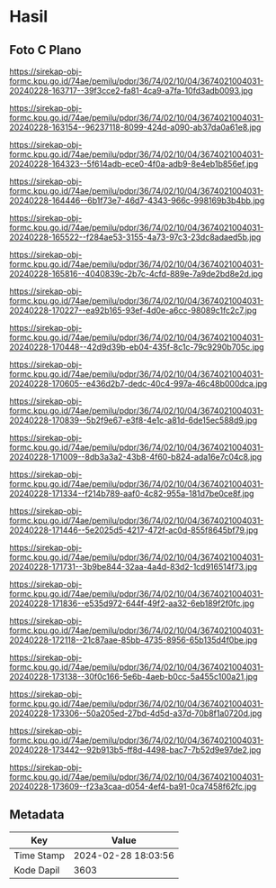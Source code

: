# Hasil

## Foto C Plano

https://sirekap-obj-formc.kpu.go.id/74ae/pemilu/pdpr/36/74/02/10/04/3674021004031-20240228-163717--39f3cce2-fa81-4ca9-a7fa-10fd3adb0093.jpg

https://sirekap-obj-formc.kpu.go.id/74ae/pemilu/pdpr/36/74/02/10/04/3674021004031-20240228-163154--96237118-8099-424d-a090-ab37da0a61e8.jpg

https://sirekap-obj-formc.kpu.go.id/74ae/pemilu/pdpr/36/74/02/10/04/3674021004031-20240228-164323--5f614adb-ece0-4f0a-adb9-8e4eb1b856ef.jpg

https://sirekap-obj-formc.kpu.go.id/74ae/pemilu/pdpr/36/74/02/10/04/3674021004031-20240228-164446--6b1f73e7-46d7-4343-966c-998169b3b4bb.jpg

https://sirekap-obj-formc.kpu.go.id/74ae/pemilu/pdpr/36/74/02/10/04/3674021004031-20240228-165522--f284ae53-3155-4a73-97c3-23dc8adaed5b.jpg

https://sirekap-obj-formc.kpu.go.id/74ae/pemilu/pdpr/36/74/02/10/04/3674021004031-20240228-165816--4040839c-2b7c-4cfd-889e-7a9de2bd8e2d.jpg

https://sirekap-obj-formc.kpu.go.id/74ae/pemilu/pdpr/36/74/02/10/04/3674021004031-20240228-170227--ea92b165-93ef-4d0e-a6cc-98089c1fc2c7.jpg

https://sirekap-obj-formc.kpu.go.id/74ae/pemilu/pdpr/36/74/02/10/04/3674021004031-20240228-170448--42d9d39b-eb04-435f-8c1c-79c9290b705c.jpg

https://sirekap-obj-formc.kpu.go.id/74ae/pemilu/pdpr/36/74/02/10/04/3674021004031-20240228-170605--e436d2b7-dedc-40c4-997a-46c48b000dca.jpg

https://sirekap-obj-formc.kpu.go.id/74ae/pemilu/pdpr/36/74/02/10/04/3674021004031-20240228-170839--5b2f9e67-e3f8-4e1c-a81d-6de15ec588d9.jpg

https://sirekap-obj-formc.kpu.go.id/74ae/pemilu/pdpr/36/74/02/10/04/3674021004031-20240228-171009--8db3a3a2-43b8-4f60-b824-ada16e7c04c8.jpg

https://sirekap-obj-formc.kpu.go.id/74ae/pemilu/pdpr/36/74/02/10/04/3674021004031-20240228-171334--f214b789-aaf0-4c82-955a-181d7be0ce8f.jpg

https://sirekap-obj-formc.kpu.go.id/74ae/pemilu/pdpr/36/74/02/10/04/3674021004031-20240228-171446--5e2025d5-4217-472f-ac0d-855f8645bf79.jpg

https://sirekap-obj-formc.kpu.go.id/74ae/pemilu/pdpr/36/74/02/10/04/3674021004031-20240228-171731--3b9be844-32aa-4a4d-83d2-1cd916514f73.jpg

https://sirekap-obj-formc.kpu.go.id/74ae/pemilu/pdpr/36/74/02/10/04/3674021004031-20240228-171836--e535d972-644f-49f2-aa32-6eb189f2f0fc.jpg

https://sirekap-obj-formc.kpu.go.id/74ae/pemilu/pdpr/36/74/02/10/04/3674021004031-20240228-172118--21c87aae-85bb-4735-8956-65b135d4f0be.jpg

https://sirekap-obj-formc.kpu.go.id/74ae/pemilu/pdpr/36/74/02/10/04/3674021004031-20240228-173138--30f0c166-5e6b-4aeb-b0cc-5a455c100a21.jpg

https://sirekap-obj-formc.kpu.go.id/74ae/pemilu/pdpr/36/74/02/10/04/3674021004031-20240228-173306--50a205ed-27bd-4d5d-a37d-70b8f1a0720d.jpg

https://sirekap-obj-formc.kpu.go.id/74ae/pemilu/pdpr/36/74/02/10/04/3674021004031-20240228-173442--92b913b5-ff8d-4498-bac7-7b52d9e97de2.jpg

https://sirekap-obj-formc.kpu.go.id/74ae/pemilu/pdpr/36/74/02/10/04/3674021004031-20240228-173609--f23a3caa-d054-4ef4-ba91-0ca7458f62fc.jpg


## Metadata

| Key        | Value               |
| ---------- | ------------------- |
| Time Stamp | 2024-02-28 18:03:56 |
| Kode Dapil | 3603                |



